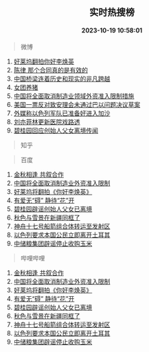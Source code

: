 <div align="center"><h2>实时热搜榜</h2><h4>2023-10-19 10:58:01</h4></div>

> 微博  

1. [好莱坞翻拍你好李焕英](https://s.weibo.com/weibo?q=%23%E5%A5%BD%E8%8E%B1%E5%9D%9E%E7%BF%BB%E6%8B%8D%E4%BD%A0%E5%A5%BD%E6%9D%8E%E7%84%95%E8%8B%B1%23&t=31&band_rank=1&Refer=top)<br />
2. [陈律 那个合同真的是有效的](https://s.weibo.com/weibo?q=%E9%99%88%E5%BE%8B%20%E9%82%A3%E4%B8%AA%E5%90%88%E5%90%8C%E7%9C%9F%E7%9A%84%E6%98%AF%E6%9C%89%E6%95%88%E7%9A%84&t=31&band_rank=2&Refer=top)<br />
3. [中国桥梁连着历史和现实的非凡跨越](https://s.weibo.com/weibo?q=%23%E4%B8%AD%E5%9B%BD%E6%A1%A5%E6%A2%81%E8%BF%9E%E7%9D%80%E5%8E%86%E5%8F%B2%E5%92%8C%E7%8E%B0%E5%AE%9E%E7%9A%84%E9%9D%9E%E5%87%A1%E8%B7%A8%E8%B6%8A%23&t=31&band_rank=3&Refer=top)<br />
4. [女团养猪](https://s.weibo.com/weibo?q=%E5%A5%B3%E5%9B%A2%E5%85%BB%E7%8C%AA&t=31&band_rank=4&Refer=top)<br />
5. [中国将全面取消制造业领域外资准入限制措施](https://s.weibo.com/weibo?q=%23%E4%B8%AD%E5%9B%BD%E5%B0%86%E5%85%A8%E9%9D%A2%E5%8F%96%E6%B6%88%E5%88%B6%E9%80%A0%E4%B8%9A%E9%A2%86%E5%9F%9F%E5%A4%96%E8%B5%84%E5%87%86%E5%85%A5%E9%99%90%E5%88%B6%E6%8E%AA%E6%96%BD%23&t=31&band_rank=5&Refer=top)<br />
6. [美国一票反对致安理会未通过巴以问题决议草案](https://s.weibo.com/weibo?q=%23%E7%BE%8E%E5%9B%BD%E4%B8%80%E7%A5%A8%E5%8F%8D%E5%AF%B9%E8%87%B4%E5%AE%89%E7%90%86%E4%BC%9A%E6%9C%AA%E9%80%9A%E8%BF%87%E5%B7%B4%E4%BB%A5%E9%97%AE%E9%A2%98%E5%86%B3%E8%AE%AE%E8%8D%89%E6%A1%88%23&t=31&band_rank=6&Refer=top)<br />
7. [外媒称以色列军队已准备好进入加沙](https://s.weibo.com/weibo?q=%23%E5%A4%96%E5%AA%92%E7%A7%B0%E4%BB%A5%E8%89%B2%E5%88%97%E5%86%9B%E9%98%9F%E5%B7%B2%E5%87%86%E5%A4%87%E5%A5%BD%E8%BF%9B%E5%85%A5%E5%8A%A0%E6%B2%99%23&t=31&band_rank=7&Refer=top)<br />
8. [刘亦菲林更新医院戏路透](https://s.weibo.com/weibo?q=%23%E5%88%98%E4%BA%A6%E8%8F%B2%E6%9E%97%E6%9B%B4%E6%96%B0%E5%8C%BB%E9%99%A2%E6%88%8F%E8%B7%AF%E9%80%8F%23&t=31&band_rank=8&Refer=top)<br />
9. [碧桂园回应创始人父女离境传闻](https://s.weibo.com/weibo?q=%23%E7%A2%A7%E6%A1%82%E5%9B%AD%E5%9B%9E%E5%BA%94%E5%88%9B%E5%A7%8B%E4%BA%BA%E7%88%B6%E5%A5%B3%E7%A6%BB%E5%A2%83%E4%BC%A0%E9%97%BB%23&t=31&band_rank=9&Refer=top)<br />

> 知乎  


> 百度  

1. [金秋相逢 共叙合作](https://www.baidu.com/s?wd=%E9%87%91%E7%A7%8B%E7%9B%B8%E9%80%A2+%E5%85%B1%E5%8F%99%E5%90%88%E4%BD%9C&sa=fyb_news&rsv_dl=fyb_news)<br />
2. [中国将全面取消制造业外资准入限制](https://www.baidu.com/s?wd=%E4%B8%AD%E5%9B%BD%E5%B0%86%E5%85%A8%E9%9D%A2%E5%8F%96%E6%B6%88%E5%88%B6%E9%80%A0%E4%B8%9A%E5%A4%96%E8%B5%84%E5%87%86%E5%85%A5%E9%99%90%E5%88%B6&sa=fyb_news&rsv_dl=fyb_news)<br />
3. [好莱坞将翻拍《你好李焕英》](https://www.baidu.com/s?wd=%E5%A5%BD%E8%8E%B1%E5%9D%9E%E5%B0%86%E7%BF%BB%E6%8B%8D%E3%80%8A%E4%BD%A0%E5%A5%BD%E6%9D%8E%E7%84%95%E8%8B%B1%E3%80%8B&sa=fyb_news&rsv_dl=fyb_news)<br />
4. [有爱无“碍” 静待“花”开](https://www.baidu.com/s?wd=%E6%9C%89%E7%88%B1%E6%97%A0%E2%80%9C%E7%A2%8D%E2%80%9D+%E9%9D%99%E5%BE%85%E2%80%9C%E8%8A%B1%E2%80%9D%E5%BC%80&sa=fyb_news&rsv_dl=fyb_news)<br />
5. [碧桂园辟谣创始人父女已离境](https://www.baidu.com/s?wd=%E7%A2%A7%E6%A1%82%E5%9B%AD%E8%BE%9F%E8%B0%A3%E5%88%9B%E5%A7%8B%E4%BA%BA%E7%88%B6%E5%A5%B3%E5%B7%B2%E7%A6%BB%E5%A2%83&sa=fyb_news&rsv_dl=fyb_news)<br />
6. [秋色与雪景在新疆同框了](https://www.baidu.com/s?wd=%E7%A7%8B%E8%89%B2%E4%B8%8E%E9%9B%AA%E6%99%AF%E5%9C%A8%E6%96%B0%E7%96%86%E5%90%8C%E6%A1%86%E4%BA%86&sa=fyb_news&rsv_dl=fyb_news)<br />
7. [神舟十七号船箭组合体转运至发射区](https://www.baidu.com/s?wd=%E7%A5%9E%E8%88%9F%E5%8D%81%E4%B8%83%E5%8F%B7%E8%88%B9%E7%AE%AD%E7%BB%84%E5%90%88%E4%BD%93%E8%BD%AC%E8%BF%90%E8%87%B3%E5%8F%91%E5%B0%84%E5%8C%BA&sa=fyb_news&rsv_dl=fyb_news)<br />
8. [以色列要求本国公民立即离开土耳其](https://www.baidu.com/s?wd=%E4%BB%A5%E8%89%B2%E5%88%97%E8%A6%81%E6%B1%82%E6%9C%AC%E5%9B%BD%E5%85%AC%E6%B0%91%E7%AB%8B%E5%8D%B3%E7%A6%BB%E5%BC%80%E5%9C%9F%E8%80%B3%E5%85%B6&sa=fyb_news&rsv_dl=fyb_news)<br />
9. [中储粮集团辟谣停止收购玉米](https://www.baidu.com/s?wd=%E4%B8%AD%E5%82%A8%E7%B2%AE%E9%9B%86%E5%9B%A2%E8%BE%9F%E8%B0%A3%E5%81%9C%E6%AD%A2%E6%94%B6%E8%B4%AD%E7%8E%89%E7%B1%B3&sa=fyb_news&rsv_dl=fyb_news)<br />

> 哔哩哔哩  

1. [金秋相逢 共叙合作](https://www.baidu.com/s?wd=%E9%87%91%E7%A7%8B%E7%9B%B8%E9%80%A2+%E5%85%B1%E5%8F%99%E5%90%88%E4%BD%9C&sa=fyb_news&rsv_dl=fyb_news)<br />
2. [中国将全面取消制造业外资准入限制](https://www.baidu.com/s?wd=%E4%B8%AD%E5%9B%BD%E5%B0%86%E5%85%A8%E9%9D%A2%E5%8F%96%E6%B6%88%E5%88%B6%E9%80%A0%E4%B8%9A%E5%A4%96%E8%B5%84%E5%87%86%E5%85%A5%E9%99%90%E5%88%B6&sa=fyb_news&rsv_dl=fyb_news)<br />
3. [好莱坞将翻拍《你好李焕英》](https://www.baidu.com/s?wd=%E5%A5%BD%E8%8E%B1%E5%9D%9E%E5%B0%86%E7%BF%BB%E6%8B%8D%E3%80%8A%E4%BD%A0%E5%A5%BD%E6%9D%8E%E7%84%95%E8%8B%B1%E3%80%8B&sa=fyb_news&rsv_dl=fyb_news)<br />
4. [有爱无“碍” 静待“花”开](https://www.baidu.com/s?wd=%E6%9C%89%E7%88%B1%E6%97%A0%E2%80%9C%E7%A2%8D%E2%80%9D+%E9%9D%99%E5%BE%85%E2%80%9C%E8%8A%B1%E2%80%9D%E5%BC%80&sa=fyb_news&rsv_dl=fyb_news)<br />
5. [碧桂园辟谣创始人父女已离境](https://www.baidu.com/s?wd=%E7%A2%A7%E6%A1%82%E5%9B%AD%E8%BE%9F%E8%B0%A3%E5%88%9B%E5%A7%8B%E4%BA%BA%E7%88%B6%E5%A5%B3%E5%B7%B2%E7%A6%BB%E5%A2%83&sa=fyb_news&rsv_dl=fyb_news)<br />
6. [秋色与雪景在新疆同框了](https://www.baidu.com/s?wd=%E7%A7%8B%E8%89%B2%E4%B8%8E%E9%9B%AA%E6%99%AF%E5%9C%A8%E6%96%B0%E7%96%86%E5%90%8C%E6%A1%86%E4%BA%86&sa=fyb_news&rsv_dl=fyb_news)<br />
7. [神舟十七号船箭组合体转运至发射区](https://www.baidu.com/s?wd=%E7%A5%9E%E8%88%9F%E5%8D%81%E4%B8%83%E5%8F%B7%E8%88%B9%E7%AE%AD%E7%BB%84%E5%90%88%E4%BD%93%E8%BD%AC%E8%BF%90%E8%87%B3%E5%8F%91%E5%B0%84%E5%8C%BA&sa=fyb_news&rsv_dl=fyb_news)<br />
8. [以色列要求本国公民立即离开土耳其](https://www.baidu.com/s?wd=%E4%BB%A5%E8%89%B2%E5%88%97%E8%A6%81%E6%B1%82%E6%9C%AC%E5%9B%BD%E5%85%AC%E6%B0%91%E7%AB%8B%E5%8D%B3%E7%A6%BB%E5%BC%80%E5%9C%9F%E8%80%B3%E5%85%B6&sa=fyb_news&rsv_dl=fyb_news)<br />
9. [中储粮集团辟谣停止收购玉米](https://www.baidu.com/s?wd=%E4%B8%AD%E5%82%A8%E7%B2%AE%E9%9B%86%E5%9B%A2%E8%BE%9F%E8%B0%A3%E5%81%9C%E6%AD%A2%E6%94%B6%E8%B4%AD%E7%8E%89%E7%B1%B3&sa=fyb_news&rsv_dl=fyb_news)<br />
